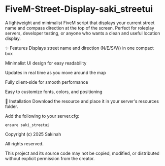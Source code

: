 # FiveM-Street-Display-saki_streetui
A lightweight and minimalist FiveM script that displays your current street name and compass direction at the top of the screen.
Perfect for roleplay servers, developer testing, or anyone who wants a clean and useful location display.

✨ Features
Displays street name and direction (N/E/S/W) in one compact box

Minimalist UI design for easy readability

Updates in real time as you move around the map

Fully client-side for smooth performance

Easy to customize fonts, colors, and positioning

📂 Installation
Download the resource and place it in your server's resources folder.

Add the following to your server.cfg:

`ensure saki_streetui`

Copyright (c) 2025 Sakinah

All rights reserved.

This project and its source code may not be copied, modified, or distributed without explicit permission from the creator.

